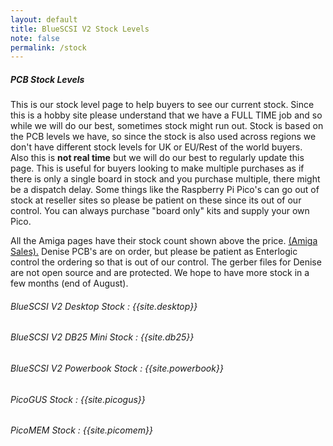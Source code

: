 ```yaml
---
layout: default
title: BlueSCSI V2 Stock Levels
note: false
permalink: /stock
---
```


##### PCB Stock Levels

This is our stock level page to help buyers to see our current stock. Since this is a hobby site please understand that we have a FULL TIME job and so while we will do our best, sometimes stock might run out. Stock is based on the PCB levels we have, so since the stock is also used across regions we don't have different stock levels for UK or EU/Rest of the world buyers.<br>
Also this is <b>not real time</b> but we will do our best to regularly update this page. This is useful for buyers looking to make multiple purchases as if there is only a single board in stock and you purchase multiple, there might be a dispatch delay. Some things like the Raspberry Pi Pico's can go out of stock at reseller sites so please be patient on these since its out of our control. You can always purchase "board only" kits and supply your own Pico.

All the Amiga pages have their stock count shown above the price. [(Amiga Sales).](/amiga) Denise PCB's are on order, but please be patient as Enterlogic control the ordering so that is out of our control. The gerber files for Denise are not open source and are protected. We hope to have more stock in a few months (end of August).

###### BlueSCSI V2 Desktop Stock : {{site.desktop}}
###### BlueSCSI V2 DB25 Mini Stock : {{site.db25}}
###### BlueSCSI V2 Powerbook Stock : {{site.powerbook}}
###### PicoGUS Stock : {{site.picogus}}
###### PicoMEM Stock : {{site.picomem}}